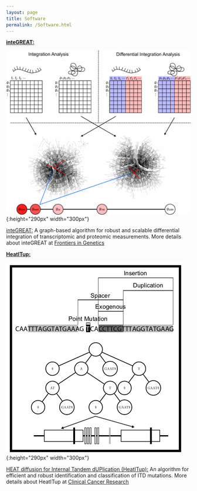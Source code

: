 ```yaml
---
layout: page
title: Software 
permalink: /Software.html
---
```


**[inteGREAT:](https://github.com/faryabib/inteGREAT)**

![inteGREAT](assets/inteGREAT.png){:height="290px" width="300px"}

[inteGREAT:](https://github.com/faryabib/inteGREAT) A graph-based algorithm for robust and scalable differential integration of transcriptomic and proteomic measurements. More details about inteGREAT at [Frontiers in Genetics](https://goo.gl/pvZ4Dn) 


**[HeatITup:](https://github.com/faryabib/HeatITup)**

![HeatITup](assets/HeatITup.png){:height="290px" width="300px"}

[HEAT diffusion for Internal Tandem dUPlication (HeatITup):](https://github.com/faryabib/HeatITup) An algorithm for efficient and robust identification and classification of ITD mutations. More details about HeatITup at [Clinical Cancer Research](http://clincancerres.aacrjournals.org/content/early/2018/09/01/1078-0432.CCR-18-0655)
